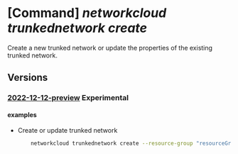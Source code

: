 # [Command] _networkcloud trunkednetwork create_

Create a new trunked network or update the properties of the existing trunked network.

## Versions

### [2022-12-12-preview](/Resources/mgmt-plane/L3N1YnNjcmlwdGlvbnMve30vcmVzb3VyY2Vncm91cHMve30vcHJvdmlkZXJzL21pY3Jvc29mdC5uZXR3b3JrY2xvdWQvdHJ1bmtlZG5ldHdvcmtzL3t9/2022-12-12-preview.xml) **Experimental**

<!-- mgmt-plane /subscriptions/{}/resourcegroups/{}/providers/microsoft.networkcloud/trunkednetworks/{} 2022-12-12-preview -->

#### examples

- Create or update trunked network
    ```bash
        networkcloud trunkednetwork create --resource-group "resourceGroupName" --name "trunkedNetworkName" --extended-location name="/subscriptions/subscriptionId/resourceGroups/resourceGroupName/providers/Microsoft.ExtendedLocation/customLocations/clusterExtendedLocationName" type="CustomLocation" --location "location" --hybrid-aks-plugin-type "DPDK" --interface-name "eth0" --isolation-domain-ids "/subscriptions/subscriptionId/resourceGroups/resourceGroupName/providers/Microsoft.ManagedNetworkFabric/l2IsolationDomains/l2IsolationDomainName" "/subscriptions/subscriptionId/resourceGroups/resourceGroupName/providers/Microsoft.ManagedNetworkFabric/l3IsolationDomains/l3IsolationDomainName" --vlans 12 14 --tags key1="myvalue1" key2="myvalue2"
    ```
